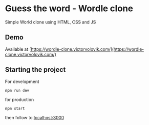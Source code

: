 # Guess the word - Wordle clone

Simple World clone using HTML, CSS and JS

## Demo

Available at [https://wordle-clone.victorvolovik.com/](https://wordle-clone.victorvolovik.com/)

## Starting the project

For development

```
npm run dev
```

for production

```
npm start
```

then follow to [localhost:3000](http://localhost:3000)
